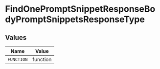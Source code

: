 # FindOnePromptSnippetResponseBodyPromptSnippetsResponseType


## Values

| Name       | Value      |
| ---------- | ---------- |
| `FUNCTION` | function   |